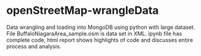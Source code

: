 # openStreetMap-wrangleData
Data wrangling and loading into MongoDB using python with large dataset.
File BuffaloNiagaraArea_sample.osm is data set in XML. 
ipynb file has complete code, html report shows highlights of code and discusses entire process and analysis.

